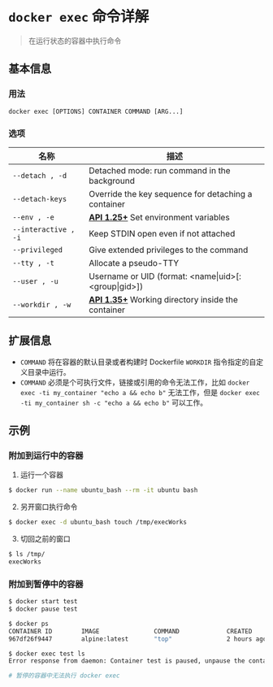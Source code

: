 # `docker exec` 命令详解

> 在运行状态的容器中执行命令

## 基本信息

### 用法

```
docker exec [OPTIONS] CONTAINER COMMAND [ARG...]
```

### 选项

| 名称 | 描述 |
| --------------- | ---------------- |
| `--detach , -d` | Detached mode: run command in the background |
| `--detach-keys` | Override the key sequence for detaching a container |
| `--env , -e` | [**API 1.25+**](https://docs.docker.com/engine/api/v1.25/) Set environment variables |
| `--interactive , -i` | Keep STDIN open even if not attached |
| `--privileged` | Give extended privileges to the command |
| `--tty , -t` | Allocate a pseudo-TTY |
| `--user , -u` | Username or UID (format: <name\|uid>[:<group\|gid>]) |
| `--workdir , -w` | [**API 1.35+**](https://docs.docker.com/engine/api/v1.35/) Working directory inside the container |


## 扩展信息

- `COMMAND` 将在容器的默认目录或者构建时 Dockerfile `WORKDIR` 指令指定的自定义目录中运行。
- `COMMAND` 必须是个可执行文件，链接或引用的命令无法工作，比如 `docker exec -ti my_container "echo a && echo b"` 无法工作，但是 `docker exec -ti my_container sh -c "echo a && echo b"` 可以工作。

## 示例

### 附加到运行中的容器

1. 运行一个容器

```bash
$ docker run --name ubuntu_bash --rm -it ubuntu bash
```

2. 另开窗口执行命令

```bash
$ docker exec -d ubuntu_bash touch /tmp/execWorks
```

3. 切回之前的窗口

```bash
$ ls /tmp/
execWorks
```

### 附加到暂停中的容器

```bash
$ docker start test
$ docker pause test

$ docker ps
CONTAINER ID        IMAGE               COMMAND             CREATED             STATUS                   PORTS               NAMES
967df26f9447        alpine:latest       "top"               2 hours ago         Up 26 seconds (Paused)                       test

$ docker exec test ls
Error response from daemon: Container test is paused, unpause the container before exec

# 暂停的容器中无法执行 docker exec
```
